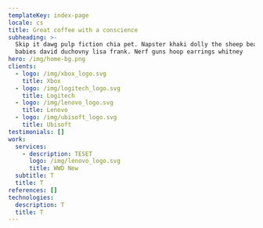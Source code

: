 ```yaml
---
templateKey: index-page
locale: cs
title: Great coffee with a conscience
subheading: >-
  Skip it dawg pulp fiction chia pet. Napster khaki dolly the sheep beanie
  babies david duchovny lisa frank. Nerf guns hoop earrings whitney
hero: /img/home-bg.png
clients:
  - logo: /img/xbox_logo.svg
    title: Xbox
  - logo: /img/logitech_logo.svg
    title: Logitech
  - logo: /img/lenovo_logo.svg
    title: Lenovo
  - logo: /img/ubisoft_logo.svg
    title: Ubisoft
testimonials: []
work:
  services:
    - description: TESET
      logo: /img/lenovo_logo.svg
      title: WWD New
  subtitle: T
  title: T
references: []
technologies:
  description: T
  title: T
---
```

